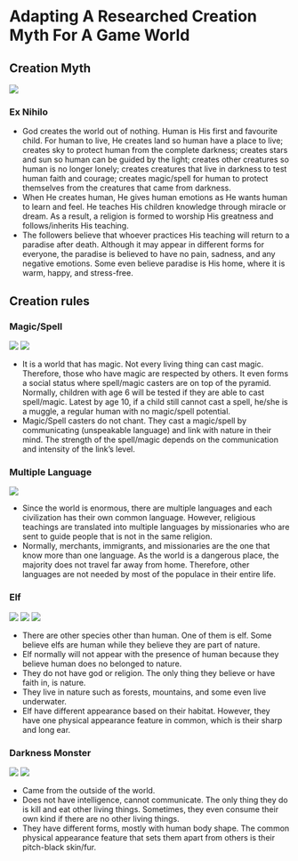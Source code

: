 # Adapting A Researched Creation Myth For A Game World

## Creation Myth

<img src="https://raw.githubusercontent.com/FJinn/fjinn.github.io/master/Experiences/Design/GameWorldCreation/Images/ExNihilo.jpg?raw=true"/>

### Ex Nihilo

- God creates the world out of nothing. Human is His first and favourite child. For human to live, He creates land so human have a place to live; creates sky to protect human from the complete darkness; creates stars and sun so human can be guided by the light; creates other creatures so human is no longer lonely; creates creatures that live in darkness to test human faith and courage; creates magic/spell for human to protect themselves from the creatures that came from darkness.
- When He creates human, He gives human emotions as He wants human to learn and feel. He teaches His children knowledge through miracle or dream. As a result, a religion is formed to worship His greatness and follows/inherits His teaching.
- The followers believe that whoever practices His teaching will return to a paradise after death. Although it may appear in different forms for everyone, the paradise is believed to have no pain, sadness, and any negative emotions. Some even believe paradise is His home, where it is warm, happy, and stress-free.

## Creation rules

### Magic/Spell

<img src="https://raw.githubusercontent.com/FJinn/fjinn.github.io/master/Experiences/Design/GameWorldCreation/Images/Magic01.png?raw=true"/>

<img src="https://raw.githubusercontent.com/FJinn/fjinn.github.io/master/Experiences/Design/GameWorldCreation/Images/Magic02.png?raw=true"/>

- It is a world that has magic. Not every living thing can cast magic. Therefore, those who have magic are respected by others. It even forms a social status where spell/magic casters are on top of the pyramid. Normally, children with age 6 will be tested if they are able to cast spell/magic. Latest by age 10, if a child still cannot cast a spell, he/she is a muggle, a regular human with no magic/spell potential.
- Magic/Spell casters do not chant. They cast a magic/spell by communicating (unspeakable language) and link with nature in their mind. The strength of the spell/magic depends on the communication and intensity of the link’s level.

### Multiple Language

<img src="https://raw.githubusercontent.com/FJinn/fjinn.github.io/master/Experiences/Design/GameWorldCreation/Images/MultiLanguage.jpg?raw=true"/>

- Since the world is enormous, there are multiple languages and each civilization has their own common language. However, religious teachings are translated into multiple languages by missionaries who are sent to guide people that is not in the same religion.
- Normally, merchants, immigrants, and missionaries are the one that know more than one language. As the world is a dangerous place, the majority does not travel far away from home. Therefore, other languages are not needed by most of the populace in their entire life.

### Elf

<img src="https://raw.githubusercontent.com/FJinn/fjinn.github.io/master/Experiences/Design/GameWorldCreation/Images/Elf01.jpg?raw=true"/>

<img src="https://raw.githubusercontent.com/FJinn/fjinn.github.io/master/Experiences/Design/GameWorldCreation/Images/Elf02.jpg?raw=true"/>

<img src="https://raw.githubusercontent.com/FJinn/fjinn.github.io/master/Experiences/Design/GameWorldCreation/Images/Elf03.jpg?raw=true"/>

- There are other species other than human. One of them is elf. Some believe elfs are human while they believe they are part of nature.
- Elf normally will not appear with the presence of human because they believe human does no belonged to nature.
- They do not have god or religion. The only thing they believe or have faith in, is nature.
- They live in nature such as forests, mountains, and some even live underwater.
- Elf have different appearance based on their habitat. However, they have one physical appearance feature in common, which is their sharp and long ear.

### Darkness Monster

<img src="https://raw.githubusercontent.com/FJinn/fjinn.github.io/master/Experiences/Design/GameWorldCreation/Images/DarknessMonster01.jpg?raw=true"/>

<img src="https://raw.githubusercontent.com/FJinn/fjinn.github.io/master/Experiences/Design/GameWorldCreation/Images/DarknessMonster02.jpeg?raw=true"/>

- Came from the outside of the world.
- Does not have intelligence, cannot communicate. The only thing they do is kill and eat other living things. Sometimes, they even consume their own kind if there are no other living things.
- They have different forms, mostly with human body shape. The common physical appearance feature that sets them apart from others is their pitch-black skin/fur.
